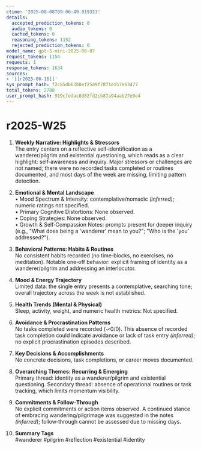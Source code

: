```yaml
---
ctime: '2025-08-08T09:06:49.919323'
details:
  accepted_prediction_tokens: 0
  audio_tokens: 0
  cached_tokens: 0
  reasoning_tokens: 1152
  rejected_prediction_tokens: 0
model_name: gpt-5-mini-2025-08-07
request_tokens: 1154
requests: 1
response_tokens: 1634
sources:
- '[[r2025-06-16]]'
sys_prompt_hash: f2c85db63b8ef25a9f7871e157eb3477
total_tokens: 2788
user_prompt_hash: 919cfedac8d82fd2cb87a94aab27e9e4
---
```

# r2025-W25

1. **Weekly Narrative: Highlights & Stressors**  
The entry centers on a reflective self‑identification as a wanderer/pilgrim and existential questioning, which reads as a clear highlight: self‑awareness and inquiry. Major stressors or challenges are not named; there were no recorded tasks completed or routines documented, and most days of the week are missing, limiting pattern detection.

2. **Emotional & Mental Landscape**  
• Mood Spectrum & Intensity: contemplative/nomadic *(inferred)*; numeric ratings not specified.  
• Primary Cognitive Distortions: None observed.  
• Coping Strategies: None observed.  
• Growth & Self‑Compassion Notes: prompts present for deeper inquiry (e.g., "What does being a 'wanderer' mean to you?"; "Who is the 'you' addressed?").

3. **Behavioral Patterns: Habits & Routines**  
No consistent habits recorded (no time‑blocks, no exercises, no meditation). Notable one‑off behavior: explicit framing of identity as a wanderer/pilgrim and addressing an interlocutor.

4. **Mood & Energy Trajectory**  
Limited data: the single entry presents a contemplative, searching tone; overall trajectory across the week is not established.

5. **Health Trends (Mental & Physical)**  
Sleep, activity, weight, and numeric health metrics: Not specified.

6. **Avoidance & Procrastination Patterns**  
No tasks completed were recorded (✓0/0). This absence of recorded task completion could indicate avoidance or lack of task entry *(inferred)*; no explicit procrastination episodes described.

7. **Key Decisions & Accomplishments**  
No concrete decisions, task completions, or career moves documented.

8. **Overarching Themes: Recurring & Emerging**  
Primary thread: identity as a wanderer/pilgrim and existential questioning. Secondary thread: absence of operational routines or task tracking, which limits momentum visibility.

9. **Commitments & Follow‑Through**  
No explicit commitments or action items observed. A continued stance of embracing wandering/pilgrimage was suggested in the notes *(inferred)*; follow‑through cannot be assessed due to missing days.

10. **Summary Tags**  
#wanderer #pilgrim #reflection #existential #identity